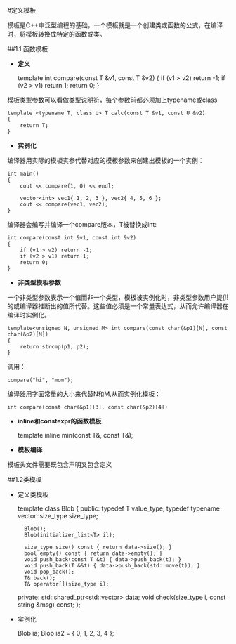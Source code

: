 #定义模板

 模板是C++中泛型编程的基础，一个模板就是一个创建类或函数的公式，在编译时，将模板转换成特定的函数或类。

##1.1 函数模板

- **定义**


	template <typename T> int compare(const T &v1, const T &v2)
	{
		if (v1 > v2) return -1;
		if (v2 > v1) return 1;
		return 0;
	}

模板类型参数可以看做类型说明符，每个参数前都必须加上typename或class

	template <typename T, class U> T calc(const T &v1, const U &v2)
	{
		return T;
	}
	
- **实例化**


编译器用实际的模板实参代替对应的模板参数来创建出模板的一个实例：

	int main()
	{
		cout << compare(1, 0) << endl;
	
		vector<int> vec1{ 1, 2, 3 }, vec2{ 4, 5, 6 };
		cout << compare(vec1, vec2);
	}

编译器会编写并编译一个compare版本，T被替换成int:

	int compare(const int &v1, const int &v2)
    {
	 	if (v1 > v2) return -1;
	 	if (v2 > v1) return 1;
	 	return 0;
    }

- **非类型模板参数**

一个非类型参数表示一个值而非一个类型，模板被实例化时，非类型参数用户提供的或编译器推断出的值所代替。这些值必须是一个常量表达式，从而允许编译器在编译时实例化。

	template<unsigned N, unsigned M> int compare(const char(&p1)[N], const char(&p2)[M])
	{
		return strcmp(p1, p2);
	}
调用：

	compare("hi", "mom");

编译器用字面常量的大小来代替N和M,从而实例化模板：

	int compare(const char(&p1)[3], const char(&p2)[4])

- **inline和constexpr的函数模板**


	template <typename T> inline min(const T&, const T&);

- **模板编译**

模板头文件需要既包含声明又包含定义

##1.2类模板

- 定义类模板


	template <typename T> class Blob
	{
	public:
		typedef T value_type;
		typedef typename vector<T>::size_type size_type;
	
		Blob();
		Blob(initializer_list<T> il);
	
		size_type size() const { return data->size(); }
		bool empty() const { return data->empty(); }
		void push_back(const T &t) { data->push_back(t); }
		void push_back(T &&t) { data->push_back(std::move(t)); }
		void pop_back();
		T& back();
		T& operator[](size_type i);
	
	private:
		std::shared_ptr<std::vector<T>> data;
		void check(size_type i, const string &msg) const;
	};

- 实例化


	Blob<int> ia;
	Blob<int> ia2 = { 0, 1, 2, 3, 4 };